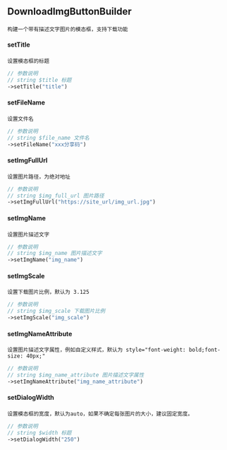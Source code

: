 ## DownloadImgButtonBuilder
```text
构建一个带有描述文字图片的模态框，支持下载功能
```

#### setTitle
```text
设置模态框的标题
```
```php
// 参数说明
// string $title 标题
->setTitle("title")
```

#### setFileName
```text
设置文件名
```
```php
// 参数说明
// string $file_name 文件名
->setFileName("xxx分享码")
```

#### setImgFullUrl
```text
设置图片路径，为绝对地址
```
```php
// 参数说明
// string $img_full_url 图片路径
->setImgFullUrl("https://site_url/img_url.jpg")
```

#### setImgName
```text
设置图片描述文字
```
```php
// 参数说明
// string $img_name 图片描述文字
->setImgName("img_name")
```

#### setImgScale
```text
设置下载图片比例，默认为 3.125
```
```php
// 参数说明
// string $img_scale 下载图片比例
->setImgScale("img_scale")
```

#### setImgNameAttribute
```text
设置图片描述文字属性，例如自定义样式，默认为 style="font-weight: bold;font-size: 40px;"
```
```php
// 参数说明
// string $img_name_attribute 图片描述文字属性
->setImgNameAttribute("img_name_attribute")
```

#### setDialogWidth
```text
设置模态框的宽度，默认为auto，如果不确定每张图片的大小，建议固定宽度。
```
```php
// 参数说明
// string $width 标题
->setDialogWidth("250")
```